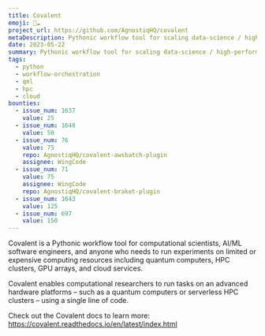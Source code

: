 ```yaml
---
title: Covalent
emoji: 🔀☁️
project_url: https://github.com/AgnostiqHQ/covalent
metaDescription: Pythonic workflow tool for scaling data-science / high-performance / quantum workloads from your laptop to any cloud or compute backend.
date: 2023-05-22
summary: Pythonic workflow tool for scaling data-science / high-performance / quantum workloads from your laptop to any cloud or compute backend.
tags:
  - python
  - workflow-orchestration
  - qml
  - hpc
  - cloud
bounties:
  - issue_num: 1637
    value: 25
  - issue_num: 1648
    value: 50
  - issue_num: 76
    value: 75
    repo: AgnostiqHQ/covalent-awsbatch-plugin
    assignee: WingCode
  - issue_num: 71
    value: 75
    assignee: WingCode
    repo: AgnostiqHQ/covalent-braket-plugin
  - issue_num: 1643
    value: 125
  - issue_num: 697
    value: 150
---
```


Covalent is a Pythonic workflow tool for computational scientists, AI/ML software engineers, and anyone who needs to run experiments on limited or expensive computing resources including quantum computers, HPC clusters, GPU arrays, and cloud services.

Covalent enables computational researchers to run tasks on an advanced hardware platforms – such as a quantum computers or serverless HPC clusters – using a single line of code.

Check out the Covalent docs to learn more: https://covalent.readthedocs.io/en/latest/index.html
